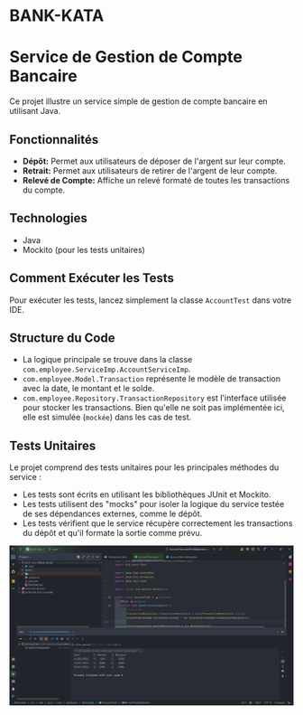# BANK-KATA
# Service de Gestion de Compte Bancaire

Ce projet illustre un service simple de gestion de compte bancaire en utilisant Java.

## Fonctionnalités

*   **Dépôt:** Permet aux utilisateurs de déposer de l'argent sur leur compte.
*   **Retrait:** Permet aux utilisateurs de retirer de l'argent de leur compte.
*   **Relevé de Compte:** Affiche un relevé formaté de toutes les transactions du compte.

## Technologies

*   Java
*   Mockito (pour les tests unitaires)

## Comment Exécuter les Tests

Pour exécuter les tests, lancez simplement la classe `AccountTest` dans votre IDE.
## Structure du Code

*   La logique principale se trouve dans la classe `com.employee.ServiceImp.AccountServiceImp`.
*   `com.employee.Model.Transaction` représente le modèle de transaction avec la date, le montant et le solde.
*   `com.employee.Repository.TransactionRepository` est l'interface utilisée pour stocker les transactions. Bien qu'elle ne soit pas implémentée ici, elle est simulée (`mockée`) dans les cas de test.

## Tests Unitaires

Le projet comprend des tests unitaires pour les principales méthodes du service :

*   Les tests sont écrits en utilisant les bibliothèques JUnit et Mockito.
*   Les tests utilisent des "mocks" pour isoler la logique du service testée de ses dépendances externes, comme le dépôt.
*   Les tests vérifient que le service récupère correctement les transactions du dépôt et qu'il formate la sortie comme prévu.

![AccountTest](images/AccountTest.png)